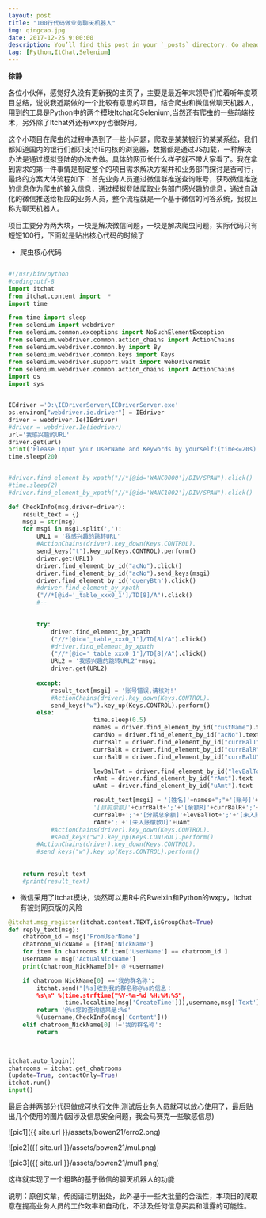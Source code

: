 ```yaml
---
layout: post
title: "100行代码做业务聊天机器人"
img: qingcao.jpg 
date: 2017-12-25 9:00:00 
description: You’ll find this post in your `_posts` directory. Go ahead and edit it and re-build the site to see your changes. # Add post description (optional)
tag: [Python,ItChat,Selenium]
---
```


**徐静**

各位小伙伴，感觉好久没有更新我的主页了，主要是最近年末领导们忙着听年度项目总结，说说我近期做的一个比较有意思的项目，结合爬虫和微信做聊天机器人，用到的工具是Python中的两个模块Itchat和Selenium,当然还有爬虫的一些前端技术，另外除了Itchat外还有wxpy也很好用。

这个小项目在爬虫的过程中遇到了一些小问题，爬取是某某银行的某某系统，我们都知道国内的银行们都只支持IE内核的浏览器，数据都是通过JS加载，一种解决办法是通过模拟登陆的办法去做。具体的网页长什么样子就不带大家看了。我在拿到需求的第一件事情是制定整个的项目需求解决方案并和业务部门探讨是否可行，最终的方案大体流程如下：首先业务人员通过微信群推送查询账号，获取微信推送的信息作为爬虫的输入信息，通过模拟登陆爬取业务部门感兴趣的信息，通过自动化的微信推送给相应的业务人员，整个流程就是一个基于微信的问答系统，我权且称为聊天机器人。

项目主要分为两大块，一块是解决微信问题，一块是解决爬虫问题，实际代码只有短短100行，下面就是贴出核心代码的时候了

+ 爬虫核心代码

```python

#!/usr/bin/python
#coding:utf-8
import itchat
from itchat.content import  *
import time

from time import sleep
from selenium import webdriver
from selenium.common.exceptions import NoSuchElementException
from selenium.webdriver.common.action_chains import ActionChains
from selenium.webdriver.common.by import By
from selenium.webdriver.common.keys import Keys
from selenium.webdriver.support.wait import WebDriverWait
from selenium.webdriver.common.action_chains import ActionChains
import os
import sys


IEdriver ='D:\IEDriverServer\IEDriverServer.exe'   
os.environ["webdriver.ie.driver"] = IEdriver  
driver = webdriver.Ie(IEdriver) 
#driver = webdriver.Ie(iedriver)
url='我感兴趣的URL'
driver.get(url)
print('Please Input your UserName and Keywords by yourself:(time<=20s)')
time.sleep(20)


#driver.find_element_by_xpath("//*[@id='WANC0000']/DIV/SPAN").click()
#time.sleep(2)
#driver.find_element_by_xpath("//*[@id='WANC1002']/DIV/SPAN").click()

def CheckInfo(msg,driver=driver):
	result_text = {}
	msg1 = str(msg)
	for msgi in msg1.split(','):
		URL1 = '我感兴趣的跳转URL'
		#ActionChains(driver).key_down(Keys.CONTROL).
		send_keys("t").key_up(Keys.CONTROL).perform()
		driver.get(URL1)
		driver.find_element_by_id("acNo").click()
		driver.find_element_by_id("acNo").send_keys(msgi)
		driver.find_element_by_id('queryBtn').click()
		#driver.find_element_by_xpath
		("//*[@id='_table_xxx0_1']/TD[8]/A").click()
		#--
		

		try:
            driver.find_element_by_xpath
            ("//*[@id='_table_xxx0_1']/TD[8]/A").click()
			#driver.find_element_by_xpath
			("//*[@id='_table_xxx0_1']/TD[8]/A").click()
            URL2 = '我感兴趣的跳转URL2'+msgi
            driver.get(URL2)
	
		except:
			result_text[msgi] = '账号错误,请核对!'
			#ActionChains(driver).key_down(Keys.CONTROL).
			send_keys("w").key_up(Keys.CONTROL).perform()
		else:
                        time.sleep(0.5)
                        names = driver.find_element_by_id("custName").text
                        cardNo = driver.find_element_by_id("acNo").text
                        currBalt = driver.find_element_by_id("currBalT").text
                        currBalR = driver.find_element_by_id("currBalR").text
                        currBalU = driver.find_element_by_id("currBalU").text

                        levBalTot = driver.find_element_by_id("levBalTot").text
                        rAmt = driver.find_element_by_id("rAmt").text
                        uAmt = driver.find_element_by_id("uAmt").text

                        result_text[msgi] = '[姓名]'+names+";"+'[账号]'+cardNo+';'+
                        '[目前余额]'+currBalt+';'+'[余额R]'+currBalR+';'+'[余额U]'+
                        currBalU+';'+'[分期总余额]'+levBalTot+';'+'[未入账缴款R]'+
                        rAmt+';'+'[未入账缴款U]'+uAmt
			#ActionChains(driver).key_down(Keys.CONTROL).
			#send_keys("w").key_up(Keys.CONTROL).perform()
		#ActionChains(driver).key_down(Keys.CONTROL).
		#send_keys("w").key_up(Keys.CONTROL).perform()
		
	
	return result_text
	#print(result_text)
```

+ 微信采用了Itchat模块，淡然可以用R中的Rweixin和Python的wxpy，Itchat有被封网页版的风险

```python
@itchat.msg_register(itchat.content.TEXT,isGroupChat=True)
def reply_text(msg):
	chatroom_id = msg['FromUserName']
	chatroom_NickName = [item['NickName'] 
	for item in chatrooms if item['UserName'] == chatroom_id ]
	username = msg['ActualNickName']
	print(chatroom_NickName[0]+'@'+username)

	if chatroom_NickName[0] =='我的群名称':
		itchat.send("[%s]收到我的群名称@%s的信息：
		%s\n" %(time.strftime("%Y-%m-%d %H:%M:%S",
                time.localtime(msg['CreateTime'])),username,msg['Text']),'filehelper')
		return '@%s您的查询结果是:%s' 
		%(username,CheckInfo(msg['Content']))
	elif chatroom_NickName[0] !='我的群名称':
		return 

	        

itchat.auto_login()
chatrooms = itchat.get_chatrooms
(update=True, contactOnly=True)
itchat.run()
input()
```

最后合并两部分代码做成可执行文件,测试后业务人员就可以放心使用了，最后贴出几个使用的图片(因涉及信息安全问题，我会马赛克一些敏感信息)


![pic1]({{ site.url }}/assets/bowen21/erro2.png)


![pic2]({{ site.url }}/assets/bowen21/mul.png)


![pic3]({{ site.url }}/assets/bowen21/mul1.png)


这样就实现了一个粗略的基于微信的聊天机器人的功能

说明：原创文章，传阅请注明出处，此外基于一些大批量的合法性，本项目的爬取意在提高业务人员的工作效率和自动化，不涉及任何信息买卖和泄露的可能性。
